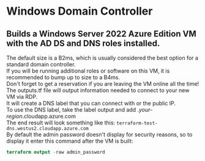 # Windows Domain Controller
## Builds a Windows Server 2022 Azure Edition VM with the AD DS and DNS roles installed.  
The default size is a B2ms, which is usually considered the best option for a standard domain controller.  
If you will be running additional roles or software on this VM, it is recommended to bump up to size to a B4ms.  
Don't forget to get a reservation if you are leaving the VM online all the time!  
The outputs.tf file will output information needed to connect to your new VM via RDP.  
It will create a DNS label that you can connect with or the public IP.  
To use the DNS label, take the label output and add .*your-region*.cloudapp.azure.com  
The end result will look something like this: `terraform-test-dns.westus2.cloudapp.azure.com`  
By default the admin password doesn't display for security reasons, so to display it enter this command after the VM is built:  
```terraform
terraform output -raw admin_password
```